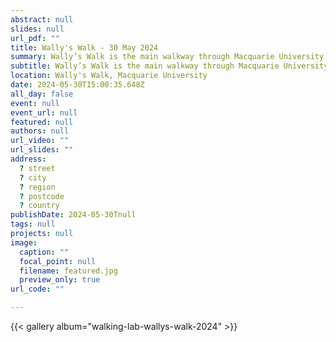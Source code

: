 ```yaml
---
abstract: null
slides: null
url_pdf: ""
title: Wally's Walk - 30 May 2024
summary: Wally’s Walk is the main walkway through Macquarie University and stretches almost one kilometre. This iconic walkway was named after Macquarie University’s early Architect Planner, the late Dr Walter Victor “Wally” Abraham, who designed the campus’s layout and oversaw its development from 1964 to 1983. Pictured is a grassy area along Wally's Walk, with one of the on-campus preschool's in the background, as well as walkways to parking and Macquarie University Sport and Aquatic Centre. 
subtitle: Wally’s Walk is the main walkway through Macquarie University and stretches almost one kilometre. This iconic walkway was named after Macquarie University’s early Architect Planner, the late Dr Walter Victor “Wally” Abraham, who designed the campus’s layout and oversaw its development from 1964 to 1983. Pictured is a grassy area along Wally's Walk, with one of the on-campus preschool's in the background, as well as walkways to parking and Macquarie University Sport and Aquatic Centre. 
location: Wally's Walk, Macquarie University
date: 2024-05-30T15:00:35.648Z
all_day: false
event: null
event_url: null
featured: null
authors: null
url_video: ""
url_slides: ""
address:
  ? street
  ? city
  ? region
  ? postcode
  ? country
publishDate: 2024-05-30Tnull
tags: null
projects: null
image:
  caption: ""
  focal_point: null
  filename: featured.jpg
  preview_only: true
url_code: ""

---
```


{{< gallery album="walking-lab-wallys-walk-2024" >}}
